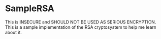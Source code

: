# SampleRSA
This is INSECURE and SHOULD NOT BE USED AS SERIOUS ENCRYPTION. This is a sample implementation of the RSA cryptosystem to help me learn about it.
